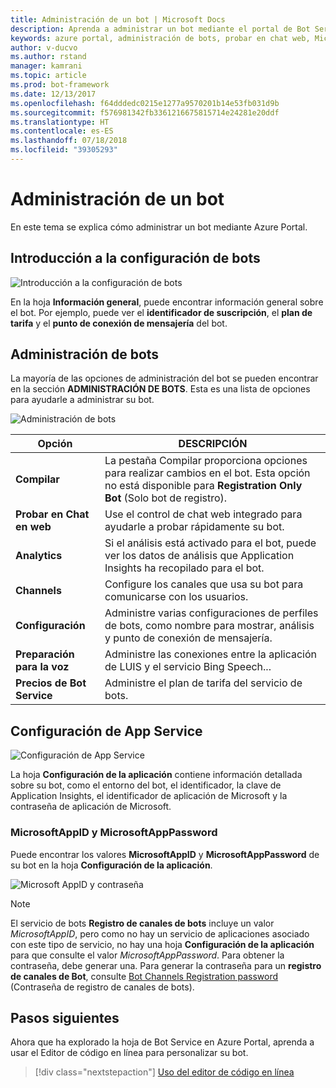 ```yaml
---
title: Administración de un bot | Microsoft Docs
description: Aprenda a administrar un bot mediante el portal de Bot Service.
keywords: azure portal, administración de bots, probar en chat web, MicrosoftAppID, MicrosoftAppPassword, configuración de la aplicación
author: v-ducvo
ms.author: rstand
manager: kamrani
ms.topic: article
ms.prod: bot-framework
ms.date: 12/13/2017
ms.openlocfilehash: f64dddedc0215e1277a9570201b14e53fb031d9b
ms.sourcegitcommit: f576981342fb3361216675815714e24281e20ddf
ms.translationtype: HT
ms.contentlocale: es-ES
ms.lasthandoff: 07/18/2018
ms.locfileid: "39305293"
---
```

# <a name="manage-a-bot"></a>Administración de un bot

En este tema se explica cómo administrar un bot mediante Azure Portal.

## <a name="bot-settings-overview"></a>Introducción a la configuración de bots

![Introducción a la configuración de bots](~/media/azure-manage-a-bot/overview.png)

En la hoja **Información general**, puede encontrar información general sobre el bot. Por ejemplo, puede ver el **identificador de suscripción**, el **plan de tarifa** y el **punto de conexión de mensajería** del bot.

## <a name="bot-management"></a>Administración de bots

 La mayoría de las opciones de administración del bot se pueden encontrar en la sección **ADMINISTRACIÓN DE BOTS**. Esta es una lista de opciones para ayudarle a administrar su bot.

![Administración de bots](~/media/azure-manage-a-bot/bot-management.png)

| Opción |  DESCRIPCIÓN |
| ---- | ---- |
| **Compilar** | La pestaña Compilar proporciona opciones para realizar cambios en el bot. Esta opción no está disponible para **Registration Only Bot** (Solo bot de registro). |
| **Probar en Chat en web** | Use el control de chat web integrado para ayudarle a probar rápidamente su bot. |
| **Analytics** | Si el análisis está activado para el bot, puede ver los datos de análisis que Application Insights ha recopilado para el bot. |
| **Channels** | Configure los canales que usa su bot para comunicarse con los usuarios. |
| **Configuración** | Administre varias configuraciones de perfiles de bots, como nombre para mostrar, análisis y punto de conexión de mensajería. |
| **Preparación para la voz** | Administre las conexiones entre la aplicación de LUIS y el servicio Bing Speech... |
| **Precios de Bot Service** | Administre el plan de tarifa del servicio de bots. |

## <a name="app-service-settings"></a>Configuración de App Service

![Configuración de App Service](~/media/azure-manage-a-bot/app-service-settings.png)

La hoja **Configuración de la aplicación** contiene información detallada sobre su bot, como el entorno del bot, el identificador, la clave de Application Insights, el identificador de aplicación de Microsoft y la contraseña de aplicación de Microsoft.

### <a name="microsoftappid-and-microsoftapppassword"></a>MicrosoftAppID y MicrosoftAppPassword

Puede encontrar los valores **MicrosoftAppID** y **MicrosoftAppPassword** de su bot en la hoja **Configuración de la aplicación**.

![Microsoft AppID y contraseña](~/media/azure-manage-a-bot/app-settings.png)

> [!NOTE]
> El servicio de bots **Registro de canales de bots** incluye un valor *MicrosoftAppID*, pero como no hay un servicio de aplicaciones asociado con este tipo de servicio, no hay una hoja **Configuración de la aplicación** para que consulte el valor *MicrosoftAppPassword*. Para obtener la contraseña, debe generar una. Para generar la contraseña para un **registro de canales de Bot**, consulte [Bot Channels Registration password](bot-service-quickstart-registration.md#bot-channels-registration-password) (Contraseña de registro de canales de bots).

## <a name="next-steps"></a>Pasos siguientes
Ahora que ha explorado la hoja de Bot Service en Azure Portal, aprenda a usar el Editor de código en línea para personalizar su bot.
> [!div class="nextstepaction"]
> [Uso del editor de código en línea](bot-service-build-online-code-editor.md)
